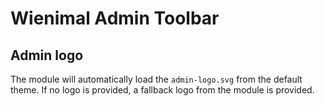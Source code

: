 # Wienimal Admin Toolbar

## Admin logo

The module will automatically load the `admin-logo.svg` from the default theme. If no logo is provided, a fallback logo from the module is provided.
